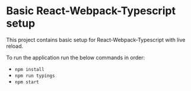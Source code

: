 # Basic React-Webpack-Typescript setup

This project contains basic setup for React-Webpack-Typescript with live reload.

To run the application run the below commands in order:
  - `npm install`
  - `npm run typings`
  - `npm start`